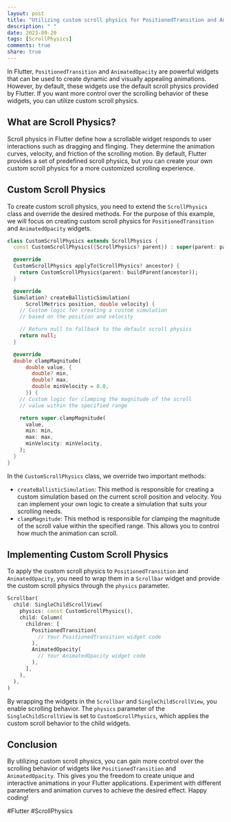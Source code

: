 ```yaml
---
layout: post
title: "Utilizing custom scroll physics for PositionedTransition and AnimatedOpacity in Flutter"
description: " "
date: 2023-09-20
tags: [ScrollPhysics]
comments: true
share: true
---
```


In Flutter, `PositionedTransition` and `AnimatedOpacity` are powerful widgets that can be used to create dynamic and visually appealing animations. However, by default, these widgets use the default scroll physics provided by Flutter. If you want more control over the scrolling behavior of these widgets, you can utilize custom scroll physics.

## What are Scroll Physics?

Scroll physics in Flutter define how a scrollable widget responds to user interactions such as dragging and flinging. They determine the animation curves, velocity, and friction of the scrolling motion. By default, Flutter provides a set of predefined scroll physics, but you can create your own custom scroll physics for a more customized scrolling experience.

## Custom Scroll Physics

To create custom scroll physics, you need to extend the `ScrollPhysics` class and override the desired methods. For the purpose of this example, we will focus on creating custom scroll physics for `PositionedTransition` and `AnimatedOpacity` widgets.

```dart
class CustomScrollPhysics extends ScrollPhysics {
  const CustomScrollPhysics({ScrollPhysics? parent}) : super(parent: parent);

  @override
  CustomScrollPhysics applyTo(ScrollPhysics? ancestor) {
    return CustomScrollPhysics(parent: buildParent(ancestor));
  }

  @override
  Simulation? createBallisticSimulation(
      ScrollMetrics position, double velocity) {
    // Custom logic for creating a custom simulation
    // based on the position and velocity

    // Return null to fallback to the default scroll physics
    return null;
  }

  @override
  double clampMagnitude(
      double value, {
        double? min,
        double? max,
        double minVelocity = 0.0,
      }) {
    // Custom logic for clamping the magnitude of the scroll
    // value within the specified range

    return super.clampMagnitude(
      value,
      min: min,
      max: max,
      minVelocity: minVelocity,
    );
  }
}
```

In the `CustomScrollPhysics` class, we override two important methods:

- `createBallisticSimulation`: This method is responsible for creating a custom simulation based on the current scroll position and velocity. You can implement your own logic to create a simulation that suits your scrolling needs.
- `clampMagnitude`: This method is responsible for clamping the magnitude of the scroll value within the specified range. This allows you to control how much the animation can scroll.

## Implementing Custom Scroll Physics

To apply the custom scroll physics to `PositionedTransition` and `AnimatedOpacity`, you need to wrap them in a `Scrollbar` widget and provide the custom scroll physics through the `physics` parameter.

```dart
Scrollbar(
  child: SingleChildScrollView(
    physics: const CustomScrollPhysics(),
    child: Column(
      children: [
        PositionedTransition(
          // Your PositionedTransition widget code
        ),
        AnimatedOpacity(
          // Your AnimatedOpacity widget code
        ),
      ],
    ),
  ),
)
```

By wrapping the widgets in the `Scrollbar` and `SingleChildScrollView`, you enable scrolling behavior. The `physics` parameter of the `SingleChildScrollView` is set to `CustomScrollPhysics`, which applies the custom scroll behavior to the child widgets.

## Conclusion

By utilizing custom scroll physics, you can gain more control over the scrolling behavior of widgets like `PositionedTransition` and `AnimatedOpacity`. This gives you the freedom to create unique and interactive animations in your Flutter applications. Experiment with different parameters and animation curves to achieve the desired effect. Happy coding!

#Flutter #ScrollPhysics